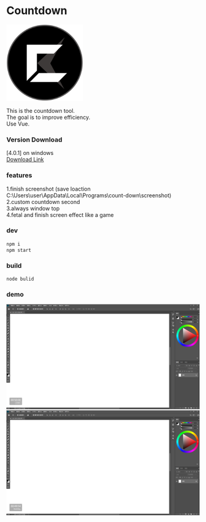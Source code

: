 # Countdown
<img width="200" src="img/countdownlogo.png"/>  

This is the countdown tool.  
The goal is to improve efficiency.  
Use Vue.

### Version Download
[4.0.1] on windows  
[Download Link](https://github.com/unromanticman/Countdown/releases/download/4.0.1/Countdown.Setup.4.0.1.exe
)
### features

1.finish screenshot  (save loaction C:\Users\user\AppData\Local\Programs\count-down\screenshot)  
2.custom countdown second  
3.always window top  
4.fetal and finish screen effect like a game

### dev
```
npm i
npm start
```
### build
```
node bulid
```

### demo
<img src="img/demo1.PNG"/>  
<img src="img/demo2.PNG"/>  

